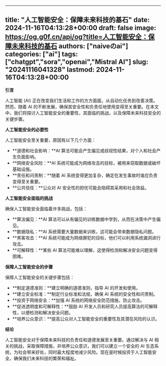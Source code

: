 
---
title: "人工智能安全：保障未来科技的基石"
date: 2024-11-16T04:13:28+00:00
draft: false
image: https://og.g0f.cn/api/og?title=人工智能安全：保障未来科技的基石
authors: ["naiveのai"]
categories: ["ai"]
tags: ["chatgpt","sora","openai","Mistral AI"]
slug: "20241116041328"
lastmod: 2024-11-16T04:13:28+00:00
---
**引言**

人工智能 (AI) 正在改变我们生活和工作的方方面面，从自动化任务到改善决策。然而，随着 AI 的不断发展，确保其安全性和负责任地使用变得至关重要。在本文中，我们将探讨人工智能安全的重要性，其面临的挑战，以及保障未来科技安全的关键步骤。

**人工智能安全的必要性**

人工智能安全至关重要，原因有以下几个方面：

* **道德和社会影响：**AI 算法可能会产生偏见或歧视性结果，对个人和社会产生负面影响。
* **网络安全风险：**AI 系统可能成为网络攻击的目标，被用来窃取数据或破坏基础设施。
* **责任和问责制：**随着 AI 系统变得更加复杂，确定在发生事故时谁应负责变得至关重要。
* **公共信任：**公众对 AI 安全性的担忧可能会阻碍其采用和社会效益。

**人工智能安全面临的挑战**

确保人工智能安全面临着许多挑战，包括：

* **算法偏见：**AI 算法可以从有偏见的训练数据中学到，从而在决策中产生偏见。
* **数据隐私：**AI 系统需要大量数据来训练，这可能会带来数据隐私问题。
* **黑客攻击：**AI 系统可能成为网络罪犯的目标，他们可以利用系统漏洞进行攻击。
* **可解释性：**某些 AI 算法可能难以理解，这使得检测和解决安全问题变得困难。

**保障人工智能安全的步骤**

保障人工智能安全的关键步骤包括：

* **制定道德准则：**建立明确的道德准则，指导 AI 的开发和使用。
* **建立安全标准：**制定行业标准和法规，确保 AI 系统的安全性和问责制。
* **投资于网络安全：**加强 AI 系统的网络安全防范措施，防止攻击。
* **促进透明度和可解释性：**鼓励 AI 开发人员和研究人员提高算法的可解释性，以便检测和解决安全问题。
* **培养公众意识：**提高公众对人工智能安全的重要性及其潜在风险的认识。

**结论**

人工智能安全对于保障未来科技的负责任和道德发展至关重要。通过解决与 AI 相关的挑战，采取保障措施，并培养公众意识，我们可以建立一个安全的 AI 生态系统，为社会带来好处，同时最大程度地减少风险。现在是时候投资于人工智能安全，确保我们未来科技的繁荣和福祉。